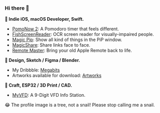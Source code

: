 ### Hi there 👋

**🔨 Indie iOS, macOS Developer, Swift.**

* [PomoNow 2](https://apps.apple.com/app/id1505296579): A Pomodoro timer that feels different.
* [FishScreenReader](https://apps.apple.com/app/id1527210860): OCR screen reader for visually-impaired people.
* [Magic Pip](https://itunes.apple.com/app/id1329941178): Show all kind of things in the PiP window.
* [MagicShare](https://apps.apple.com/app/id1438149621): Share links face to face.
* [Remote Master](https://github.com/megabitsenmzq/Remote-Master): Bring your old Apple Remote back to life.

**💎 Design, Sketch / Figma / Blender.**

* My Dribbble: [Megabits](https://dribbble.com/Megabits)
* Artworks available for download: [Artworks](https://github.com/megabitsenmzq/Artworks)

**🧶 Craft, ESP32 / 3D Print / CAD.**

* [MyVFD](https://github.com/megabitsenmzq/MyVFD): A 9-Digit VFD Info Station.

😂 The profile image is a tree, not a snail! Please stop calling me a snail.
